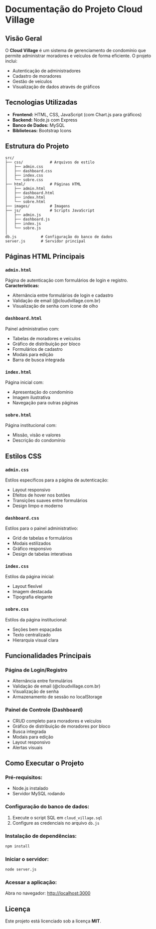 # Documentação do Projeto Cloud Village

## Visão Geral
O **Cloud Village** é um sistema de gerenciamento de condomínio que permite administrar moradores e veículos de forma eficiente. O projeto inclui:
- Autenticação de administradores
- Cadastro de moradores
- Gestão de veículos
- Visualização de dados através de gráficos

## Tecnologias Utilizadas
- **Frontend:** HTML, CSS, JavaScript (com Chart.js para gráficos)
- **Backend:** Node.js com Express
- **Banco de Dados:** MySQL
- **Bibliotecas:** Bootstrap Icons

## Estrutura do Projeto
```
src/
├── css/            # Arquivos de estilo
│   ├── admin.css
│   ├── dashboard.css
│   ├── index.css
│   └── sobre.css
├── html/           # Páginas HTML
│   ├── admin.html
│   ├── dashboard.html
│   ├── index.html
│   └── sobre.html
├── images/         # Imagens
├── js/             # Scripts JavaScript
│   ├── admin.js
│   ├── dashboard.js
│   ├── index.js
│   └── sobre.js
│
db.js           # Configuração do banco de dados
server.js       # Servidor principal
```

## Páginas HTML Principais
### `admin.html`
Página de autenticação com formulários de login e registro.
**Características:**
- Alternância entre formulários de login e cadastro
- Validação de email (@cloudvillage.com.br)
- Visualização de senha com ícone de olho

### `dashboard.html`
Painel administrativo com:
- Tabelas de moradores e veículos
- Gráfico de distribuição por bloco
- Formulários de cadastro
- Modais para edição
- Barra de busca integrada

### `index.html`
Página inicial com:
- Apresentação do condomínio
- Imagem ilustrativa
- Navegação para outras páginas

### `sobre.html`
Página institucional com:
- Missão, visão e valores
- Descrição do condomínio

## Estilos CSS
### `admin.css`
Estilos específicos para a página de autenticação:
- Layout responsivo
- Efeitos de hover nos botões
- Transições suaves entre formulários
- Design limpo e moderno

### `dashboard.css`
Estilos para o painel administrativo:
- Grid de tabelas e formulários
- Modais estilizados
- Gráfico responsivo
- Design de tabelas interativas

### `index.css`
Estilos da página inicial:
- Layout flexível
- Imagem destacada
- Tipografia elegante

### `sobre.css`
Estilos da página institucional:
- Seções bem espaçadas
- Texto centralizado
- Hierarquia visual clara

## Funcionalidades Principais
### Página de Login/Registro
- Alternância entre formulários
- Validação de email (@cloudvillage.com.br)
- Visualização de senha
- Armazenamento de sessão no localStorage

### Painel de Controle (Dashboard)
- CRUD completo para moradores e veículos
- Gráfico de distribuição de moradores por bloco
- Busca integrada
- Modais para edição
- Layout responsivo
- Alertas visuais

## Como Executar o Projeto
### Pré-requisitos:
- Node.js instalado
- Servidor MySQL rodando

### Configuração do banco de dados:
1. Execute o script SQL em `cloud_village.sql`
2. Configure as credenciais no arquivo `db.js`

### Instalação de dependências:
```bash
npm install
```

### Iniciar o servidor:
```bash
node server.js
```

### Acessar a aplicação:
Abra no navegador: [http://localhost:3000](http://localhost:3000)

## Licença
Este projeto está licenciado sob a licença **MIT**.

